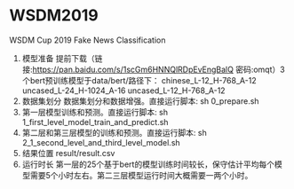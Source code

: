 # WSDM2019
WSDM Cup 2019 Fake News Classification
1)	模型准备
提前下载（链接:https://pan.baidu.com/s/1scGm6HNNQlRDpEvEngBalQ  密码:omqt）3个bert预训练模型于data/bert/路径下：
chinese_L-12_H-768_A-12
uncased_L-24_H-1024_A-16
uncased_L-12_H-768_A-12
2)	数据集划分
数据集划分和数据增强。直接运行脚本:
sh 0_prepare.sh
3)	第一层模型训练和预测。直接运行脚本:
sh 1_first_level_model_train_and_predict.sh
4)	第二层和第三层模型的训练和预测。直接运行脚本:
sh 2_1_second_level_and_third_level_model.sh
5)	 结果位置
result/result.csv
6)	运行时长
第一层的25个基于bert的模型训练时间较长，保守估计平均每个模型需要5个小时左右。第二三层模型运行时间大概需要一两个小时。
